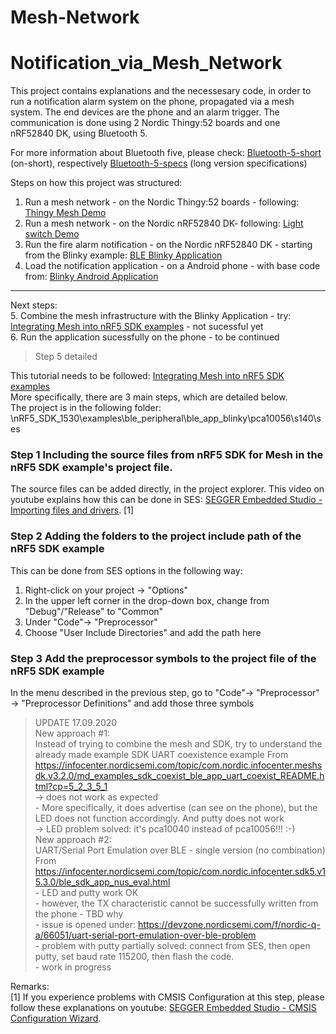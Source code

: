 # Mesh-Network

# Notification_via_Mesh_Network

This project contains explanations and the necessesary code, in order to run a notification alarm system on the phone, propagated via a mesh system. 
The end devices are the phone and an alarm trigger. The communication is done using 2 Nordic Thingy:52 boards and one nRF52840 DK, using Bluetooth 5.

For more information about Bluetooth five, please check: [Bluetooth-5-short](https://www.nordicsemi.com/Products/Low-power-short-range-wireless/Bluetooth-5) (on-short), respectively [Bluetooth-5-specs](https://www.bluetooth.com/specifications/bluetooth-core-specification/) (long version specifications) 

Steps on how this project was structured:   
1. Run a mesh network - on the Nordic Thingy:52 boards -  following: [Thingy Mesh Demo](https://github.com/NordicPlayground/thingy52-mesh-provisioning-demo) 
2. Run a mesh network - on the Nordic nRF52840 DK- following: [Light switch Demo](https://infocenter.nordicsemi.com/index.jsp?topic=%2Fcom.nordic.infocenter.meshsdk.v2.2.0%2Fmd_examples_light_switch_README.html) 
3. Run the fire alarm notification - on the Nordic nRF52840 DK - starting from the Blinky example: [BLE Blinky Application](https://infocenter.nordicsemi.com/index.jsp?topic=%2Fcom.nordic.infocenter.sdk5.v15.0.0%2Fble_sdk_app_blinky.html) 
4. Load the notification application - on a Android phone - with base code from: [Blinky Android Application](https://github.com/NordicSemiconductor/Android-nRF-Blinky) 
------------------------------------------------------------------------------------------------------------------------
Next steps:\
5. Combine the mesh infrastructure with the Blinky Application - try: [Integrating Mesh into nRF5 SDK examples](https://infocenter.nordicsemi.com/index.jsp?topic=%2Fcom.nordic.infocenter.meshsdk.v4.2.0%2Fmd_doc_user_guide_integrating_mesh_nrf5_sdk.html) - not sucessful yet \
6. Run the application sucessfully on the phone - to be continued 


 >Step 5 detailed

This  tutorial needs to be followed: [Integrating Mesh into nRF5 SDK examples](https://infocenter.nordicsemi.com/index.jsp?topic=%2Fcom.nordic.infocenter.meshsdk.v4.2.0%2Fmd_doc_user_guide_integrating_mesh_nrf5_sdk.html)\
More specifically, there are 3 main steps, which are detailed below. \
The project is in the following folder: \nRF5_SDK_1530\examples\ble_peripheral\ble_app_blinky\pca10056\s140\ses 
### Step 1 Including the source files from nRF5 SDK for Mesh in the nRF5 SDK example's project file.
 The source files can be added directly, in the project explorer. This video on youtube explains how this can be done in SES:
 [SEGGER Embedded Studio - Importing files and drivers](https://www.youtube.com/watch?v=t-kh1EbesvI&list=PLx_tBuQ_KSqGHmzdEL2GWEOeix-S5rgTV&index=7&t=0s). [1]
### Step 2 Adding the folders to the project include path of the nRF5 SDK example
 This can be done from SES options in the following way: 
 1. Right-click on your project -> "Options"
 2. In the upper left corner in the drop-down box, change from "Debug"/"Release" to "Common"
 3. Under "Code"-> "Preprocessor"
 4. Choose "User Include Directories" and add the path here
### Step 3 Add the preprocessor symbols to the project file of the nRF5 SDK example
In the menu described in the previous step, go to "Code"-> "Preprocessor" -> "Preprocessor Definitions" and add those three symbols

> UPDATE 17.09.2020\
>New approach #1:\
	Instead of trying to combine the mesh and SDK, try to understand the already made example	SDK UART coexistence example
	From <https://infocenter.nordicsemi.com/topic/com.nordic.infocenter.meshsdk.v3.2.0/md_examples_sdk_coexist_ble_app_uart_coexist_README.html?cp=5_2_3_5_1> \
	-> does not work as expected \
	- More  specifically, it does advertise (can see on the phone), but the LED does not function accordingly. And putty does not work\
	-> LED problem solved: it's pca10040 instead of pca10056!!!  :-) \
>New approach #2:\
	UART/Serial Port Emulation over BLE   - single version (no combination)\
	From <https://infocenter.nordicsemi.com/topic/com.nordic.infocenter.sdk5.v15.3.0/ble_sdk_app_nus_eval.html> \
	- LED and putty work OK \
	- however, the TX characteristic cannot be successfully written from the phone - TBD why \
	- issue is opened under: https://devzone.nordicsemi.com/f/nordic-q-a/66051/uart-serial-port-emulation-over-ble-problem \
	- problem with putty partially solved: connect from SES, then open putty, set baud rate 115200, then flash the code. \
	-  work in progress
	
	


Remarks:\
[1] If you experience problems with CMSIS Configuration at this step, please follow these explanations on youtube: [SEGGER Embedded Studio - CMSIS Configuration Wizard](https://www.youtube.com/watch?v=b0MxWaAjMco&list=PLx_tBuQ_KSqGHmzdEL2GWEOeix-S5rgTV&index=4).



